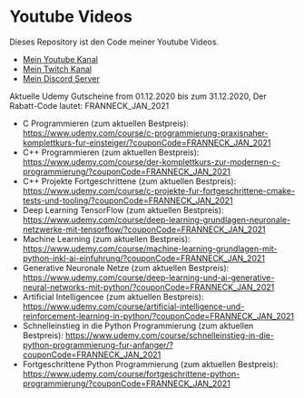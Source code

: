 # Youtube Videos

Dieses Repository ist den Code meiner Youtube Videos.

- [Mein Youtube Kanal](https://www.youtube.com/user/FranneckLP)
- [Mein Twitch Kanal](https://www.twitch.tv/frannecklp)
- [Mein Discord Server](https://discord.gg/vHzfaPz62H)

Aktuelle Udemy Gutscheine from 01.12.2020 bis zum 31.12.2020,
Der Rabatt-Code lautet: FRANNECK_JAN_2021

- C Programmieren (zum aktuellen Bestpreis):
https://www.udemy.com/course/c-programmierung-praxisnaher-komplettkurs-fur-einsteiger/?couponCode=FRANNECK_JAN_2021
- C++ Programmieren (zum aktuellen Bestpreis):
https://www.udemy.com/course/der-komplettkurs-zur-modernen-c-programmierung/?couponCode=FRANNECK_JAN_2021
- C++ Projekte Fortgeschrittene (zum aktuellen Bestpreis):
https://www.udemy.com/course/c-projekte-fur-fortgeschrittene-cmake-tests-und-tooling/?couponCode=FRANNECK_JAN_2021
- Deep Learning TensorFlow (zum aktuellen Bestpreis):
https://www.udemy.com/course/deep-learning-grundlagen-neuronale-netzwerke-mit-tensorflow/?couponCode=FRANNECK_JAN_2021
- Machine Learning (zum aktuellen Bestpreis):
https://www.udemy.com/course/machine-learning-grundlagen-mit-python-inkl-ai-einfuhrung/?couponCode=FRANNECK_JAN_2021
- Generative Neuronale Netze (zum aktuellen Bestpreis):
https://www.udemy.com/course/deep-learning-und-ai-generative-neural-networks-mit-python/?couponCode=FRANNECK_JAN_2021
- Artificial Intelligencee (zum aktuellen Bestpreis):
https://www.udemy.com/course/artificial-intelligence-und-reinforcement-learning-in-python/?couponCode=FRANNECK_JAN_2021
- Schnelleinstieg in die Python Programmierung (zum aktuellen Bestpreis):
https://www.udemy.com/course/schnelleinstieg-in-die-python-programmierung-fur-anfanger/?couponCode=FRANNECK_JAN_2021
- Fortgeschrittene Python Programmierung (zum aktuellen Bestpreis):
https://www.udemy.com/course/fortgeschrittene-python-programmierung/?couponCode=FRANNECK_JAN_2021
